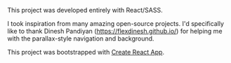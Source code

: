This project was developed entirely with React/SASS.

I took inspiration from many amazing open-source projects. I'd specifically like to thank Dinesh Pandiyan (https://flexdinesh.github.io/) for helping me with the parallax-style navigation and background.



This project was bootstrapped with [Create React App](https://github.com/facebookincubator/create-react-app).